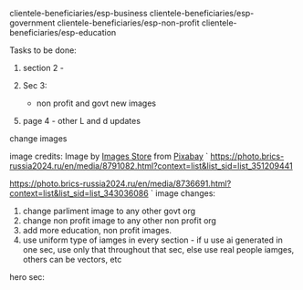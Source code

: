 clientele-beneficiaries/esp-business
clientele-beneficiaries/esp-government
clientele-beneficiaries/esp-non-profit
clientele-beneficiaries/esp-education

Tasks to be done:
1. section 2 - 
    <!-- - clientele big and our bene small
    - icons in mobile bigger -->

2. Sec 3:
    <!-- - same icon before esp  -->
    <!-- - show diff in bg color for 4 secs -->
    - non profit and govt new images
    <!-- - remove focussed and put it under clientele dropdown -->
    <!-- - btns need to be smaller and should not overshadow the content -->

<!-- 3. page 2: change about us url, heading and contents -->

<!-- 4. page 3: ESP approach - another page -->

5. page 4 - other L and d updates

change images


image credits:
Image by <a href="https://pixabay.com/users/sugandha-art-38220427/?utm_source=link-attribution&utm_medium=referral&utm_campaign=image&utm_content=8195316">Images Store</a> from <a href="https://pixabay.com//?utm_source=link-attribution&utm_medium=referral&utm_campaign=image&utm_content=8195316">Pixabay</a>
`
https://photo.brics-russia2024.ru/en/media/8791082.html?context=list&list_sid=list_351209441

https://photo.brics-russia2024.ru/en/media/8736691.html?context=list&list_sid=list_343036086
`
image changes:
1. change parliment image to any other govt org
2. change non profit image to any other non profit org
3. add more education, non profit images.
4. use uniform type of iamges in every section - if u use ai generated in one sec, use only that throughout that sec, else use real people iamges, others can be vectors, etc

hero sec:
